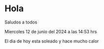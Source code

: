 # Hola

Saludos a todos

Miercoles 12 de junio del 2024 a las 14:53 hrs

El dia de hoy esta soleado y hace mucho calor